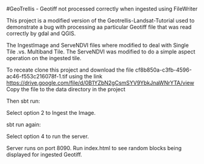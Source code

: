 #GeoTrellis - Geotiff not processed correctly when ingested using FileWriter

This project is a modified version of the Geotrellis-Landsat-Tutorial used to demonstrate a bug with processing
aa particular Geotiff file that was read correctly by gdal and QGIS.

The IngestImage and ServeNDVI files where modified to deal with Single Tile .vs. Multiband Tile.
The ServeNDVI was modified to do a simple aspect operation on the ingested tile.

To receate clone this project and download the file cf8b850a-c3fb-4596-ac46-f553c216078f-1.tif using the 
link https://drive.google.com/file/d/0B1YZbN2gCsmSYV9YbkJnaWNrYTA/view Copy the file to the data directory in the project
 
Then sbt run:

Select option 2 to Ingest the Image.
 
sbt run again:

Select option 4 to run the server.

Server runs on port 8090.  Run index.html to see random blocks being displayed for ingested Geotiff.
